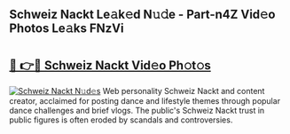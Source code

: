## Schweiz Nackt Le𝚊k𝚎d N𝚞𝚍e - Part-n4Z Vid𝚎o Photos Le𝚊ks FNzVi

# <h2><a href="http://fb5jun9.evod.top/?m=Schweiz+Nackt">🔗 👉🔴 Schweiz Nackt Vid𝚎o Ph𝚘t𝚘s</a></h2>

[![Schweiz Nackt N𝚞d𝚎s](https://i.imgur.com/8V9OHl7.gif)](http://fb5jun9.evod.top/?m=Schweiz+Nackt)
Web personality Schweiz Nackt and content creator, acclaimed for posting dance and lifestyle themes through popular dance challenges and brief vlogs. The public's Schweiz Nackt trust in public figures is often eroded by scandals and controversies. 

